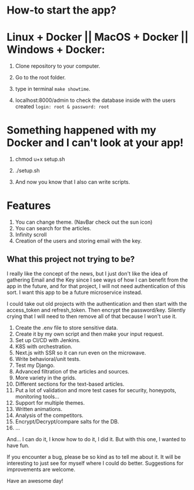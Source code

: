 # How-to start the app?

# Linux + Docker || MacOS + Docker || Windows + Docker:
1. Clone repository to your computer.

2. Go to the root folder.

3. type in terminal `make showtime`.

4. localhost:8000/admin to check the database inside with the users created 
`login: root & password: root`

# Something happened with my Docker and I can't look at your app!
1. chmod u+x setup.sh

2. ./setup.sh

3. And now you know that I also can write scripts.

# Features
1. You can change theme. (NavBar check out the sun icon)
2. You can search for the articles.
3. Infinity scroll
4. Creation of the users and storing email with the key.


## What this project not trying to be?

I really like the concept of the news, but I just don't like the idea of gathering Email and the Key since
I see ways of how I can benefit from the app in the future, and for that project, I will not need authentication of this sort.
I want this app to be a future microservice instead.

I could take out old projects with the authentication and then
start with the access_token and refresh_token. Then encrypt the password/key.
Silently crying that I will need to then remove all of that because I won't use it.

1. Create the .env file to store sensitive data.
2. Create it by my own script and then make your input request.
3. Set up CI/CD with Jenkins.
4. K8S with orchestration.
5. Next.js with SSR so it can run even on the microwave.
6. Write behavioral/unit tests.
7. Test my Django.
8. Advanced filtration of the articles and sources.
9. More variety in the grids.
10. Different sections for the text-based articles.
11. Put a lot of validation and more test cases for security, honeypots, monitoring tools...
12. Support for multiple themes.
13. Written animations.
14. Analysis of the competitors.
15. Encrypt/Decrypt/compare salts for the DB.
16. ...

And... I can do it, I know how to do it, I did it. But with this one, I wanted to have fun.

If you encounter a bug, please be so kind as to tell me about it. It will be interesting to just see for myself where I could do better. Suggestions for improvements are welcome.

Have an awesome day!